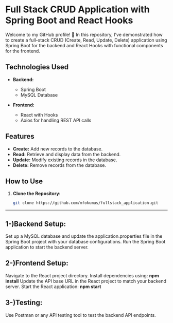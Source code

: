 # Full Stack CRUD Application with Spring Boot and React Hooks

Welcome to my GitHub profile! 👋 In this repository, I've demonstrated how to create a full-stack CRUD (Create, Read, Update, Delete) application using Spring Boot for the backend and React Hooks with functional components for the frontend.

## Technologies Used

- **Backend:**
  - Spring Boot
  - MySQL Database

- **Frontend:**
  - React with Hooks
  - Axios for handling REST API calls

## Features

- **Create:** Add new records to the database.
- **Read:** Retrieve and display data from the backend.
- **Update:** Modify existing records in the database.
- **Delete:** Remove records from the database.

## How to Use

1. **Clone the Repository:**
   ```bash
   git clone https://github.com/mfokumus/fullstack_application.git
------------------------------------------------------------------------
## 1-)Backend Setup:
Set up a MySQL database and update the application.properties file in the Spring Boot project with your database configurations.
Run the Spring Boot application to start the backend server.
## 2-)Frontend Setup:
Navigate to the React project directory.
Install dependencies using:
**npm install**
Update the API base URL in the React project to match your backend server.
Start the React application:
**npm start**

## 3-)Testing:
Use Postman or any API testing tool to test the backend API endpoints.


